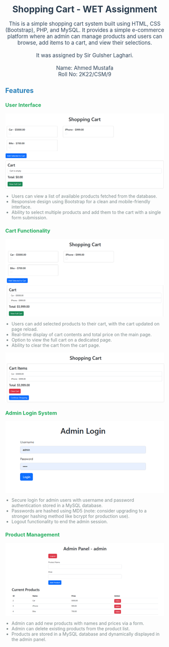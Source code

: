 <h1 style="color: #2c3e50; text-align: center;">Shopping Cart - WET Assignment</h1>

<div style="text-align: center; font-size: 1.2em; color: #34495e;">
    This is a simple shopping cart system built using HTML, CSS (Bootstrap), PHP, and MySQL. It provides a simple e-commerce platform where an admin can manage products and users can browse, add items to a cart, and view their selections.<br><br> It was assigned by Sir Gulsher Laghari.
<Br><br>Name: Ahmed Mustafa<Br>
Roll No: 2K22/CSM/9
</div>

<h2 style="color: #2980b9;">Features</h2>

### <h3 style="color: #27ae60;">User Interface</h3>
<img src="https://github.com/AhmedShaikh0/shoppingcart_WET/blob/main/images/WET_1.png" alt="User Interface" style="max-width: 100%; height: auto; display: block; margin: 0 auto;">
<ul style="list-style-type: disc; padding-left: 20px; color: #7f8c8d;">
    <li>Users can view a list of available products fetched from the database.</li>
    <li>Responsive design using Bootstrap for a clean and mobile-friendly interface.</li>
    <li>Ability to select multiple products and add them to the cart with a single form submission.</li>
</ul>

### <h3 style="color: #27ae60;">Cart Functionality</h3>
<img src="https://github.com/AhmedShaikh0/shoppingcart_WET/blob/main/images/WET_2.png" alt="Cart Functionality" style="max-width: 100%; height: auto; display: block; margin: 0 auto;">
<ul style="list-style-type: disc; padding-left: 20px; color: #7f8c8d;">
    <li>Users can add selected products to their cart, with the cart updated on page reload.</li>
    <li>Real-time display of cart contents and total price on the main page.</li>
    <li>Option to view the full cart on a dedicated page.</li>
    <li>Ability to clear the cart from the cart page.</li>
</ul>
<img src="https://github.com/AhmedShaikh0/shoppingcart_WET/blob/main/images/WET_3.png" alt="Cart Clear Functionality" style="max-width: 100%; height: auto; display: block; margin: 0 auto;">

### <h3 style="color: #27ae60;">Admin Login System</h3>
<img src="https://github.com/AhmedShaikh0/shoppingcart_WET/blob/main/images/WET_4.png" alt="Admin Login System" style="max-width: 100%; height: auto; display: block; margin: 0 auto;">
<ul style="list-style-type: disc; padding-left: 20px; color: #7f8c8d;">
    <li>Secure login for admin users with username and password authentication stored in a MySQL database.</li>
    <li>Passwords are hashed using MD5 (note: consider upgrading to a stronger hashing method like bcrypt for production use).</li>
    <li>Logout functionality to end the admin session.</li>
</ul>

### <h3 style="color: #27ae60;">Product Management</h3>
<img src="https://github.com/AhmedShaikh0/shoppingcart_WET/blob/main/images/WET_5.png" alt="Product Management" style="max-width: 100%; height: auto; display: block; margin: 0 auto;">
<ul style="list-style-type: disc; padding-left: 20px; color: #7f8c8d;">
    <li>Admin can add new products with names and prices via a form.</li>
    <li>Admin can delete existing products from the product list.</li>
    <li>Products are stored in a MySQL database and dynamically displayed in the admin panel.</li>
</ul>

